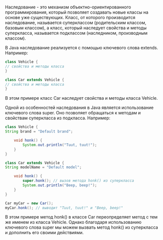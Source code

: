 Наследование - это механизм объектно-ориентированного программирования, который позволяет создавать новые классы на основе уже существующих. Класс, от которого производится наследование, называется суперклассом (родительским классом, базовым классом), а класс, который наследует свойства и методы суперкласса, называется подклассом (наследником, производным классом).

В Java наследование реализуется с помощью ключевого слова extends. Например:

```java
class Vehicle {
// свойства и методы класса
}

class Car extends Vehicle {
// свойства и методы класса
}
```
В этом примере класс Car наследует свойства и методы класса Vehicle.

Одной из особенностей наследования в Java является использование ключевого слова super. Оно позволяет обращаться к методам и свойствам суперкласса из подкласса. Например:

```java
class Vehicle {
String brand = "Default brand";

    void honk() {
        System.out.println("Tuut, tuut!");
    }
}

class Car extends Vehicle {
String modelName = "Default model";

    void honk() {
        super.honk(); // вызов метода honk() из суперкласса
        System.out.println("Beep, beep!");
    }
}

Car myCar = new Car();
myCar.honk(); // выводит "Tuut, tuut!" и "Beep, beep!"
```

В этом примере метод honk() в классе Car переопределяет метод с тем же именем из класса Vehicle. Однако благодаря использованию ключевого слова super мы можем вызвать метод honk() из суперкласса и дополнить его своими действиями.